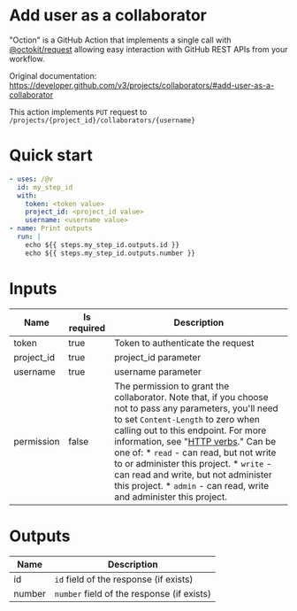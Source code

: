 # Add user as a collaborator

"Oction" is a GitHub Action that implements a single call with 
[@octokit/request](https://www.npmjs.com/package/@octokit/request)
allowing easy interaction with GitHub REST APIs from your workflow.

Original documentation: https://developer.github.com/v3/projects/collaborators/#add-user-as-a-collaborator

This action implements `PUT` request to `/projects/{project_id}/collaborators/{username}`


# Quick start

```yaml
- uses: /@v
  id: my_step_id
  with:
    token: <token value>
    project_id: <project_id value>
    username: <username value>
- name: Print outputs
  run: |
    echo ${{ steps.my_step_id.outputs.id }}
    echo ${{ steps.my_step_id.outputs.number }}
```


# Inputs

| Name | Is required | Description |
|---|---|---|
|token|true|Token to authenticate the request
|project_id|true|project_id parameter
|username|true|username parameter
|permission|false|The permission to grant the collaborator. Note that, if you choose not to pass any parameters, you'll need to set `Content-Length` to zero when calling out to this endpoint. For more information, see "[HTTP verbs](https://developer.github.com/v3/#http-verbs)." Can be one of:   \* `read` - can read, but not write to or administer this project.   \* `write` - can read and write, but not administer this project.   \* `admin` - can read, write and administer this project.

# Outputs

| Name | Description |
|---|---|
|id|`id` field of the response (if exists)|
|number|`number` field of the response (if exists)|

